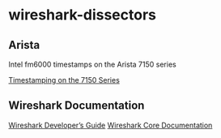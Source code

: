 # wireshark-dissectors

## Arista

Intel fm6000 timestamps on the Arista 7150 series

[Timestamping on the 7150 Series](https://eos.arista.com/timestamping-on-the-7150-series/)

## Wireshark Documentation

[Wireshark Developer’s Guide](https://www.wireshark.org/docs/wsdg_html/)
[Wireshark Core Documentation](https://www.wireshark.org/docs/wsar_html/)

